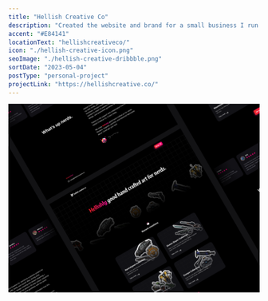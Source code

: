 ```yaml
---
title: "Hellish Creative Co"
description: "Created the website and brand for a small business I run selling stickers and other nerdy goods."
accent: "#E84141"
locationText: "hellishcreativeco/"
icon: "./hellish-creative-icon.png"
seoImage: "./hellish-creative-dribbble.png"
sortDate: "2023-05-04"
postType: "personal-project"
projectLink: "https://hellishcreative.co/"
---
```


![Design Course Header Image](hellish-creative-dribbble.png)
